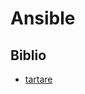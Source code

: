 # Ansible

## Biblio

- [tartare](https://www.tartarefr.eu/ansible-par-la-pratique-deuxieme-partie-premiers-playbooks-avec-les-roles/)
